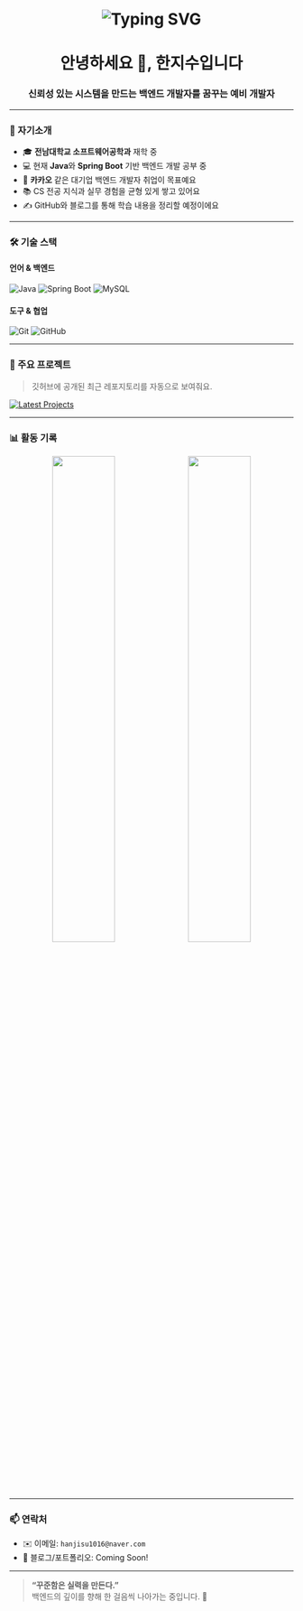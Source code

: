 <h1 align="center">
  <img src="https://readme-typing-svg.herokuapp.com?font=Fira+Code&pause=1000&color=F7F7F7&width=435&lines=안녕하세요+%F0%9F%91%8B+한지수입니다;백엔드+개발자를+꿈꾸는+개발자입니다;꾸준함으로+성장합니다!" alt="Typing SVG" />
</h1>

<h1 align="center">안녕하세요 👋, 한지수입니다</h1>
<h3 align="center">신뢰성 있는 시스템을 만드는 백엔드 개발자를 꿈꾸는 예비 개발자</h3>

---

### 🌱 자기소개
- 🎓 **전남대학교 소프트웨어공학과** 재학 중
- 💻 현재 **Java**와 **Spring Boot** 기반 백엔드 개발 공부 중
- 🏢 **카카오** 같은 대기업 백엔드 개발자 취업이 목표예요
- 📚 CS 전공 지식과 실무 경험을 균형 있게 쌓고 있어요
- ✍️ GitHub와 블로그를 통해 학습 내용을 정리할 예정이에요

---

### 🛠️ 기술 스택

#### 언어 & 백엔드
![Java](https://img.shields.io/badge/Java-007396?style=for-the-badge&logo=java&logoColor=white)
![Spring Boot](https://img.shields.io/badge/Spring_Boot-6DB33F?style=for-the-badge&logo=springboot&logoColor=white)
![MySQL](https://img.shields.io/badge/MySQL-005C84?style=for-the-badge&logo=mysql&logoColor=white)

#### 도구 & 협업
![Git](https://img.shields.io/badge/Git-F05032?style=for-the-badge&logo=git&logoColor=white)
![GitHub](https://img.shields.io/badge/GitHub-181717?style=for-the-badge&logo=github&logoColor=white)

---

### 🧾 주요 프로젝트
> 깃허브에 공개된 최근 레포지토리를 자동으로 보여줘요.

[![Latest Projects](https://github-readme-stats.vercel.app/api/pin/?username=PassionJisu&repo=Java_Study&theme=radical)](https://github.com/PassionJisu)

<!-- 위 REPO_NAME을 실제 레포 이름으로 바꿔서 여러 개 추가할 수 있어요 -->
<!-- 예시:
[![Blog-Backend](https://github-readme-stats.vercel.app/api/pin/?username=hanjisu&repo=blog-backend&theme=radical)](https://github.com/hanjisu/blog-backend)
-->

---

### 📊 활동 기록
<p align="center">
  <img src="https://github-readme-stats.vercel.app/api?username=PassionJisu&show_icons=true&theme=tokyonight" width="47%"/>
  <img src="https://github-readme-streak-stats.herokuapp.com?user=PassionJisu&theme=tokyonight&date_format=M%20j%5B%2C%20Y%5D" width="47%"/>
</p>

---

### 📫 연락처
- ✉️ 이메일: `hanjisu1016@naver.com` 
- 🔗 블로그/포트폴리오: Coming Soon!

---

> **“꾸준함은 실력을 만든다.”**  
> 백엔드의 깊이를 향해 한 걸음씩 나아가는 중입니다. 🚀
